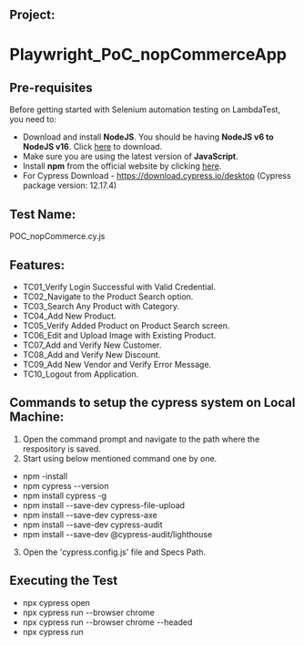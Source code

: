 ## Project: 
# Playwright_PoC_nopCommerceApp


## Pre-requisites

Before getting started with Selenium automation testing on LambdaTest, you need to:

* Download and install **NodeJS**. You should be having **NodeJS v6 to NodeJS v16**. Click [here](https://nodejs.org/en/) to download.
* Make sure you are using the latest version of **JavaScript**.
* Install **npm** from the official website by clicking [here](https://www.npmjs.com/).
* For Cypress Download - https://download.cypress.io/desktop (Cypress package version: 12.17.4)


## Test Name:
POC_nopCommerce.cy.js


## Features:
* TC01_Verify Login Successful with Valid Credential.
* TC02_Navigate to the Product Search option.
* TC03_Search Any Product with Category.
* TC04_Add New Product.
* TC05_Verify Added Product on Product Search screen.
* TC06_Edit and Upload Image with Existing Product.
* TC07_Add and Verify New Customer.
* TC08_Add and Verify New Discount.
* TC09_Add New Vendor and Verify Error Message.
* TC10_Logout from Application.


## Commands to setup the cypress system on Local Machine:

1. Open the command prompt and navigate to the path where the respository is saved.
2. Start using below mentioned command one by one.

* npm -install
* npm cypress --version
* npm install cypress -g
* npm install --save-dev cypress-file-upload
* npm install --save-dev cypress-axe
* npm install --save-dev cypress-audit
* npm install --save-dev @cypress-audit/lighthouse

3. Open the 'cypress.config.js' file and Specs Path.


## Executing the Test

* npx cypress open
* npx cypress run --browser chrome
* npx cypress run --browser chrome --headed
* npx cypress run
